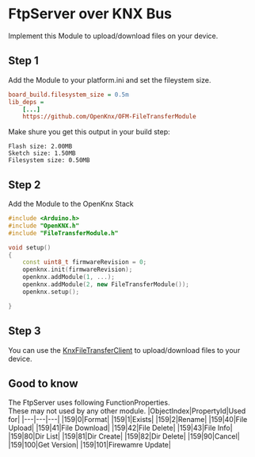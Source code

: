 # FtpServer over KNX Bus

Implement this Module to upload/download files on your device.  

## Step 1
Add the Module to your platform.ini and set the fileystem size.  
```ini
board_build.filesystem_size = 0.5m
lib_deps = 
    [...]
	https://github.com/OpenKnx/OFM-FileTransferModule
```

Make shure you get this output in your build step:
```
Flash size: 2.00MB
Sketch size: 1.50MB
Filesystem size: 0.50MB
```

## Step 2
Add the Module to the OpenKnx Stack
```C++
#include <Arduino.h>
#include "OpenKNX.h"
#include "FileTransferModule.h"

void setup()
{
	const uint8_t firmwareRevision = 0;
    openknx.init(firmwareRevision);
    openknx.addModule(1, ...);
    openknx.addModule(2, new FileTransferModule());
    openknx.setup();

}
```

## Step 3
You can use the [KnxFileTransferClient](https://github.com/OpenKNX/KnxFileTransferClient) to upload/download files to your device.

## Good to know
The FtpServer uses following FunctionProperties.  
These may not used by any other module.
|ObjectIndex|PropertyId|Used for|
|---|---|---|
|159|0|Format|
|159|1|Exists|
|159|2|Rename|
|159|40|File Upload|
|159|41|File Download|
|159|42|File Delete|
|159|43|File Info|
|159|80|Dir List|
|159|81|Dir Create|
|159|82|Dir Delete|
|159|90|Cancel|
|159|100|Get Version|
|159|101|Firewamre Update|
